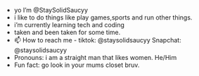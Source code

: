 - yo I’m @StaySolidSaucyy
-  i like to do things like play games,sports and run other things.
-  i’m currently learning tech and coding
- taken and been taken for some time.
- 📫 How to reach me - tiktok: @staysolidsaucyy Snapchat: @staysolidsaucyy 
- Pronouns: i am a straight man that likes women. He/Him
- Fun fact: go look in your mums closet bruv. 

<!---
StaySolidSaucyy/StaySolidSaucyy is a ✨ special ✨ repository because its `README.md` (this file) appears on your GitHub profile.
You can click the Preview link to take a look at your changes.
Big Lez Show on top mate >> !
